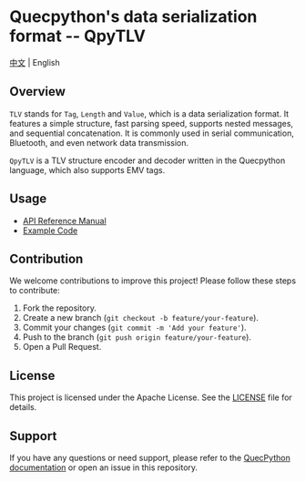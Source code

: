 # Quecpython's data serialization format -- QpyTLV

[中文](README_ZH.md) | English

## Overview

`TLV` stands for `Tag`, `Length` and `Value`, which is a data serialization format. It features a simple structure, fast parsing speed, supports nested messages, and sequential concatenation. It is commonly used in serial communication, Bluetooth, and even network data transmission.

`QpyTLV` is a TLV structure encoder and decoder written in the Quecpython language, which also supports EMV tags.

## Usage

- [API Reference Manual](./docs/en/API_Reference.md)
- [Example Code](./code/demo.py)

## Contribution

We welcome contributions to improve this project! Please follow these steps to contribute:

1. Fork the repository.
2. Create a new branch (`git checkout -b feature/your-feature`).
3. Commit your changes (`git commit -m 'Add your feature'`).
4. Push to the branch (`git push origin feature/your-feature`).
5. Open a Pull Request.

## License

This project is licensed under the Apache License. See the [LICENSE](LICENSE) file for details.

## Support

If you have any questions or need support, please refer to the [QuecPython documentation](https://python.quectel.com/doc/en) or open an issue in this repository.